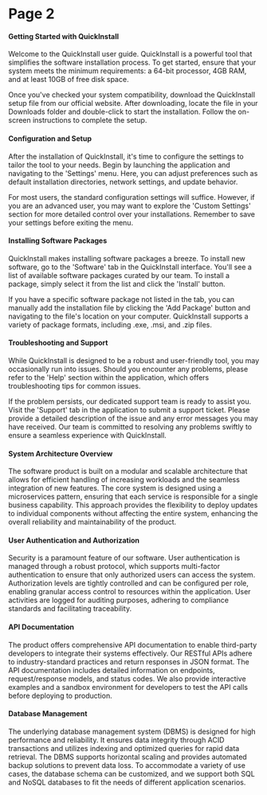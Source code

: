 # Page 2

#### Getting Started with QuickInstall

Welcome to the QuickInstall user guide. QuickInstall is a powerful tool that simplifies the software installation process. To get started, ensure that your system meets the minimum requirements: a 64-bit processor, 4GB RAM, and at least 10GB of free disk space.

Once you've checked your system compatibility, download the QuickInstall setup file from our official website. After downloading, locate the file in your Downloads folder and double-click to start the installation. Follow the on-screen instructions to complete the setup.

#### Configuration and Setup

After the installation of QuickInstall, it's time to configure the settings to tailor the tool to your needs. Begin by launching the application and navigating to the 'Settings' menu. Here, you can adjust preferences such as default installation directories, network settings, and update behavior.

For most users, the standard configuration settings will suffice. However, if you are an advanced user, you may want to explore the 'Custom Settings' section for more detailed control over your installations. Remember to save your settings before exiting the menu.

#### Installing Software Packages

QuickInstall makes installing software packages a breeze. To install new software, go to the 'Software' tab in the QuickInstall interface. You'll see a list of available software packages curated by our team. To install a package, simply select it from the list and click the 'Install' button.

If you have a specific software package not listed in the tab, you can manually add the installation file by clicking the 'Add Package' button and navigating to the file's location on your computer. QuickInstall supports a variety of package formats, including .exe, .msi, and .zip files.

#### Troubleshooting and Support

While QuickInstall is designed to be a robust and user-friendly tool, you may occasionally run into issues. Should you encounter any problems, please refer to the 'Help' section within the application, which offers troubleshooting tips for common issues.

If the problem persists, our dedicated support team is ready to assist you. Visit the 'Support' tab in the application to submit a support ticket. Please provide a detailed description of the issue and any error messages you may have received. Our team is committed to resolving any problems swiftly to ensure a seamless experience with QuickInstall.

#### System Architecture Overview

The software product is built on a modular and scalable architecture that allows for efficient handling of increasing workloads and the seamless integration of new features. The core system is designed using a microservices pattern, ensuring that each service is responsible for a single business capability. This approach provides the flexibility to deploy updates to individual components without affecting the entire system, enhancing the overall reliability and maintainability of the product.

#### User Authentication and Authorization

Security is a paramount feature of our software. User authentication is managed through a robust protocol, which supports multi-factor authentication to ensure that only authorized users can access the system. Authorization levels are tightly controlled and can be configured per role, enabling granular access control to resources within the application. User activities are logged for auditing purposes, adhering to compliance standards and facilitating traceability.

#### API Documentation

The product offers comprehensive API documentation to enable third-party developers to integrate their systems effectively. Our RESTful APIs adhere to industry-standard practices and return responses in JSON format. The API documentation includes detailed information on endpoints, request/response models, and status codes. We also provide interactive examples and a sandbox environment for developers to test the API calls before deploying to production.

#### Database Management

The underlying database management system (DBMS) is designed for high performance and reliability. It ensures data integrity through ACID transactions and utilizes indexing and optimized queries for rapid data retrieval. The DBMS supports horizontal scaling and provides automated backup solutions to prevent data loss. To accommodate a variety of use cases, the database schema can be customized, and we support both SQL and NoSQL databases to fit the needs of different application scenarios.
